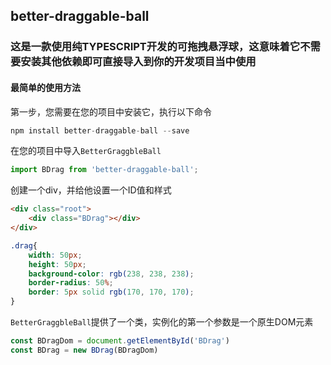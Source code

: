 ## better-draggable-ball

### 这是一款使用纯TYPESCRIPT开发的可拖拽悬浮球，这意味着它不需要安装其他依赖即可直接导入到你的开发项目当中使用



#### 最简单的使用方法

第一步，您需要在您的项目中安装它，执行以下命令

```typescript
npm install better-draggable-ball --save
```

在您的项目中导入`BetterGraggbleBall`

```typescript
import BDrag from 'better-draggable-ball';
```

创建一个div，并给他设置一个ID值和样式

```html
<div class="root">
    <div class="BDrag"></div>
</div>
```

```css
.drag{
    width: 50px;
    height: 50px;
    background-color: rgb(238, 238, 238);
    border-radius: 50%;
    border: 5px solid rgb(170, 170, 170);
}
```

`BetterGraggbleBall`提供了一个类，实例化的第一个参数是一个原生DOM元素

```javascript
const BDragDom = document.getElementById('BDrag')
const BDrag = new BDrag(BDragDom)
```

